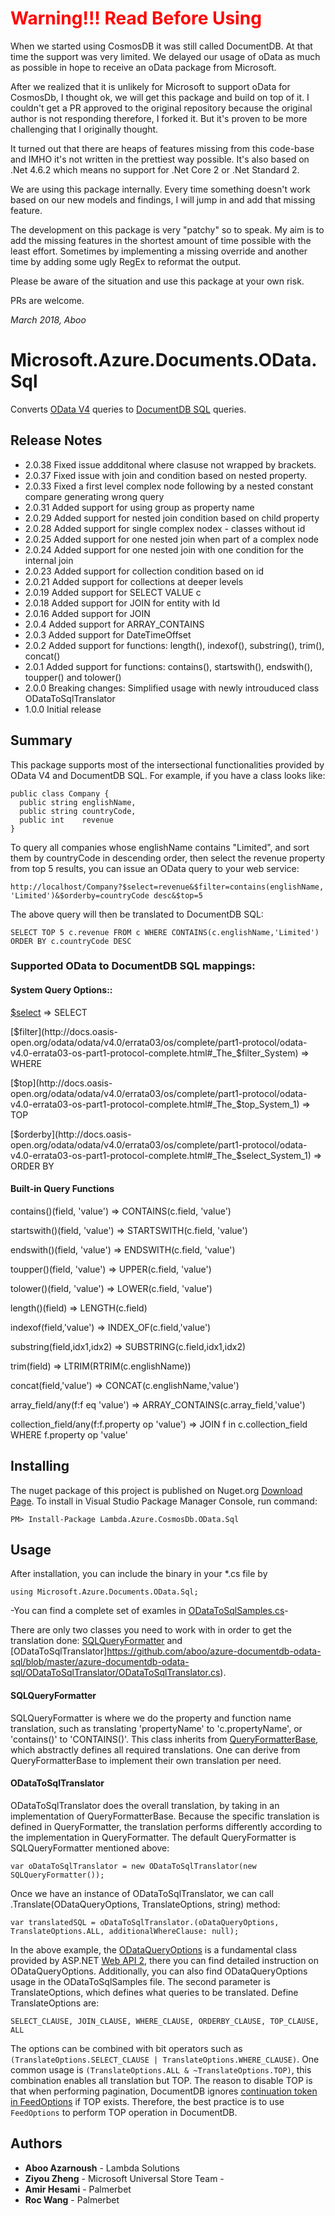 # <span style="color:red">**Warning!!! Read Before Using**</span>

When we started using CosmosDB it was still called DocumentDB. At that time the support was very limited. We delayed our usage of oData as much as possible in hope to receive an oData package from Microsoft.

After we realized that it is unlikely for Microsoft to support oData for CosmosDb, I thought ok, we will get this package and build on top of it. I couldn't get a PR approved to the original repository because the original author is not responding therefore, I forked it. But it's proven to be more challenging that I originally thought. 

It turned out that there are heaps of features missing from this code-base and IMHO it's not written in the prettiest way possible. It's also based on .Net 4.6.2 which means no support for .Net Core 2 or .Net Standard 2.

We are using this package internally. Every time something doesn't work based on our new models and findings, I will jump in and add that missing feature. 

The development on this package is very "patchy" so to speak. My aim is to add the missing features in the shortest amount of time possible with the least effort. Sometimes by implementing a missing override and another time by adding some ugly RegEx to reformat the output. 

Please be aware of the situation and use this package at your own risk.

PRs are welcome.

*March 2018, Aboo*

# Microsoft.Azure.Documents.OData.Sql

Converts [OData V4](http://docs.oasis-open.org/odata/odata/v4.0/odata-v4.0-part1-protocol.html) queries to [DocumentDB SQL](https://azure.microsoft.com/en-us/documentation/articles/documentdb-sql-query/) queries. 

## Release Notes
* 2.0.38 Fixed issue addditonal where clasuse not wrapped by brackets.
* 2.0.37 Fixed issue with join and condition based on nested property.
* 2.0.33 Fixed a first level complex node following by a nested constant compare generating wrong query
* 2.0.31 Added support for using group as property name
* 2.0.29 Added support for nested join condition based on child property
* 2.0.28 Added support for single complex nodex - classes without id
* 2.0.25 Added support for one nested join when part of a complex node
* 2.0.24 Added support for one nested join with one condition for the internal join
* 2.0.23 Added support for collection condition based on id
* 2.0.21 Added support for collections at deeper levels
* 2.0.19 Added support for SELECT VALUE c
* 2.0.18 Added support for JOIN for entity with Id
* 2.0.16 Added support for JOIN
* 2.0.4 Added support for ARRAY_CONTAINS
* 2.0.3 Added support for DateTimeOffset
* 2.0.2 Added support for functions: length(), indexof(), substring(), trim(), concat()
* 2.0.1 Added support for functions: contains(), startswith(), endswith(), toupper() and tolower()
* 2.0.0 Breaking changes: Simplified usage with newly introuduced class ODataToSqlTranslator
* 1.0.0 Initial release

## Summary

This package supports most of the intersectional functionalities provided by OData V4 and DocumentDB SQL. For example, if you have a class looks like:
```
public class Company {
  public string englishName,
  public string countryCode,
  public int    revenue
}
```
To query all companies whose englishName contains "Limited", and sort them by countryCode in descending order, then select the revenue property from top 5 results, you can issue an OData query to your web service:
```
http://localhost/Company?$select=revenue&$filter=contains(englishName, 'Limited')&$orderby=countryCode desc&$top=5
```
The above query will then be translated to DocumentDB SQL:
```
SELECT TOP 5 c.revenue FROM c WHERE CONTAINS(c.englishName,'Limited') ORDER BY c.countryCode DESC 
```

### Supported OData to DocumentDB SQL mappings:

#### System Query Options::
[$select](http://docs.oasis-open.org/odata/odata/v4.0/errata03/os/complete/part1-protocol/odata-v4.0-errata03-os-part1-protocol-complete.html#_System_Query_Option_3) => SELECT

[$filter](http://docs.oasis-open.org/odata/odata/v4.0/errata03/os/complete/part1-protocol/odata-v4.0-errata03-os-part1-protocol-complete.html#_The_$filter_System) => WHERE

[$top](http://docs.oasis-open.org/odata/odata/v4.0/errata03/os/complete/part1-protocol/odata-v4.0-errata03-os-part1-protocol-complete.html#_The_$top_System_1) => TOP

[$orderby](http://docs.oasis-open.org/odata/odata/v4.0/errata03/os/complete/part1-protocol/odata-v4.0-errata03-os-part1-protocol-complete.html#_The_$select_System_1) => ORDER BY

#### Built-in Query Functions
contains()(field, 'value')	 => CONTAINS(c.field, 'value')

startswith()(field, 'value') => STARTSWITH(c.field, 'value')

endswith()(field, 'value')	 => ENDSWITH(c.field, 'value')

toupper()(field, 'value')    => UPPER(c.field, 'value')

tolower()(field, 'value')    => LOWER(c.field, 'value')

length()(field)              => LENGTH(c.field)

indexof(field,'value')       => INDEX_OF(c.field,'value')
          
substring(field,idx1,idx2)   => SUBSTRING(c.field,idx1,idx2)
 
trim(field)                  => LTRIM(RTRIM(c.englishName))

concat(field,'value')        => CONCAT(c.englishName,'value')

array_field/any(f:f eq 'value')   => ARRAY_CONTAINS(c.array_field,'value')

collection_field/any(f:f.property op 'value') => JOIN f in c.collection_field WHERE f.property op 'value'

## Installing

The nuget package of this project is published on Nuget.org [Download Page](https://www.nuget.org/packages/Lambda.Azure.CosmosDb.OData.Sql/). To install in Visual Studio Package Manager Console, run command: 
```
PM> Install-Package Lambda.Azure.CosmosDb.OData.Sql
```

## Usage

After installation, you can include the binary in your \*.cs file by
```
using Microsoft.Azure.Documents.OData.Sql;
```
-You can find a complete set of examles in [ODataToSqlSamples.cs](https://github.com/aboo/azure-documentdb-odata-sql/blob/master/azure-documentdb-odata-sql-samples/ODataToSqlSamples.cs)-

There are only two classes you need to work with in order to get the translation done: [SQLQueryFormatter](https://github.com/aboo/azure-documentdb-odata-sql/blob/master/azure-documentdb-odata-sql/ODataToSqlTranslator/SqlQueryFormatter.cs) and [ODataToSqlTranslator]https://github.com/aboo/azure-documentdb-odata-sql/blob/master/azure-documentdb-odata-sql/ODataToSqlTranslator/ODataToSqlTranslator.cs). 
#### SQLQueryFormatter
SQLQueryFormatter is where we do the property and function name translation, such as translating 'propertyName' to 'c.propertyName', or 'contains()' to 'CONTAINS()'. This class inherits from [QueryFormatterBase](https://github.com/aboo/azure-documentdb-odata-sql/blob/master/azure-documentdb-odata-sql/ODataToSqlTranslator/QueryFormatterBase.cs), which abstractly defines all required translations. One can derive from QueryFormatterBase to implement their own translation per need.

#### ODataToSqlTranslator
ODataToSqlTranslator does the overall translation, by taking in an implementation of QueryFormatterBase. Because the specific translation is defined in QueryFormatter, the translation performs differently according to the implementation in QueryFormatter. 
The default QueryFormatter is SQLQueryFormatter mentioned above:
```
var oDataToSqlTranslator = new ODataToSqlTranslator(new SQLQueryFormatter());
```
Once we have an instance of ODataToSqlTranslator, we can call .Translate(ODataQueryOptions, TranslateOptions, string) method:
```
var translatedSQL = oDataToSqlTranslator.(oDataQueryOptions, TranslateOptions.ALL, additionalWhereClause: null);
```
In the above example, the [ODataQueryOptions](https://msdn.microsoft.com/en-us/library/system.web.http.odata.query.odataqueryoptions(v=vs.118).aspx) is a fundamental class provided by ASP.NET [Web API 2](https://www.asp.net/web-api/overview/odata-support-in-aspnet-web-api/supporting-odata-query-options), there you can find detailed instruction on ODataQueryOptions. Additionally, you can also find ODataQueryOptions usage in the ODataToSqlSamples file. 
The second parameter is TranslateOptions, which defines what queries to be translated. Define TranslateOptions are:
```
SELECT_CLAUSE, JOIN_CLAUSE, WHERE_CLAUSE, ORDERBY_CLAUSE, TOP_CLAUSE, ALL
```
The options can be combined with bit operators such as ```(TranslateOptions.SELECT_CLAUSE | TranslateOptions.WHERE_CLAUSE)```. One common usage is ```(TranslateOptions.ALL & ~TranslateOptions.TOP)```, this combination enables all translation but TOP. The reason to disable TOP is that when performing pagination, DocumentDB ignores [continuation token in FeedOptions](https://msdn.microsoft.com/en-us/library/microsoft.azure.documents.client.feedoptions.requestcontinuation.aspx) if TOP exists. Therefore, the best practice is to use ```FeedOptions``` to perform TOP operation in DocumentDB.

## Authors

* **Aboo Azarnoush** - Lambda Solutions
* **Ziyou Zheng** - Microsoft Universal Store Team -
* **Amir Hesami** - Palmerbet
* **Roc Wang** - Palmerbet